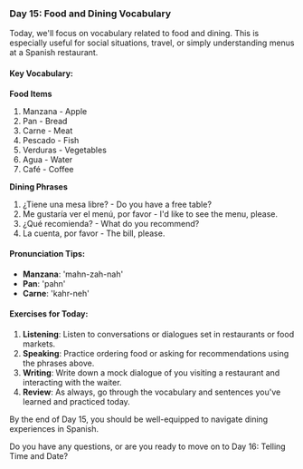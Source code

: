 ### Day 15: Food and Dining Vocabulary

Today, we'll focus on vocabulary related to food and dining. This is especially useful for social situations, travel, or simply understanding menus at a Spanish restaurant.

#### Key Vocabulary:

**Food Items**
1. Manzana - Apple
2. Pan - Bread
3. Carne - Meat
4. Pescado - Fish
5. Verduras - Vegetables
6. Agua - Water
7. Café - Coffee

**Dining Phrases**
1. ¿Tiene una mesa libre? - Do you have a free table?
2. Me gustaría ver el menú, por favor - I'd like to see the menu, please.
3. ¿Qué recomienda? - What do you recommend?
4. La cuenta, por favor - The bill, please.

#### Pronunciation Tips:
- **Manzana**: 'mahn-zah-nah'
- **Pan**: 'pahn'
- **Carne**: 'kahr-neh'

#### Exercises for Today:
1. **Listening**: Listen to conversations or dialogues set in restaurants or food markets.
2. **Speaking**: Practice ordering food or asking for recommendations using the phrases above.
3. **Writing**: Write down a mock dialogue of you visiting a restaurant and interacting with the waiter.
4. **Review**: As always, go through the vocabulary and sentences you've learned and practiced today.

By the end of Day 15, you should be well-equipped to navigate dining experiences in Spanish.

Do you have any questions, or are you ready to move on to Day 16: Telling Time and Date?